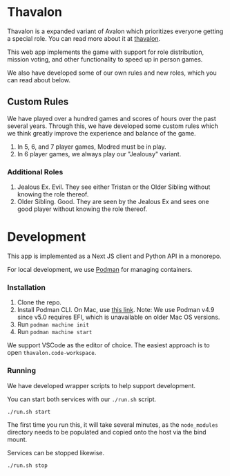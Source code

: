 # Thavalon
Thavalon is a expanded variant of Avalon which prioritizes everyone getting a special role. You can read more about it at [thavalon]().

This web app implements the game with support for role distribution, mission voting, and other functionality to speed up in person games.

We also have developed some of our own rules and new roles, which you can read about below.

## Custom Rules
We have played over a hundred games and scores of hours over the past several years. Through this, we have developed some custom rules which we think greatly improve the experience and balance of the game.

1. In 5, 6, and 7 player games, Modred must be in play.
2. In 6 player games, we always play our "Jealousy" variant.

### Additional Roles
1. Jealous Ex. Evil. They see either Tristan or the Older Sibling without knowing the role thereof.
2. Older Sibling. Good. They are seen by the Jealous Ex and sees one good player without knowing the role thereof.

# Development
This app is implemented as a Next JS client and Python API in a monorepo.

For local development, we use [Podman](https://podman.io/) for managing containers.

### Installation

1. Clone the repo.
1. Install Podman CLI. On Mac, use [this link](https://github.com/containers/podman/releases/download/v4.9.2/podman-installer-macos-amd64.pkg). Note: We use Podman v4.9 since v5.0 requires EFI, which is unavailable on older Mac OS versions.
1. Run `podman machine init`
1. Run `podman machine start`

We support VSCode as the editor of choice. The easiest approach is to open `thavalon.code-workspace`.

### Running
We have developed wrapper scripts to help support development.

You can start both services with our `./run.sh` script.

`./run.sh start`

The first time you run this, it will take several minutes, as the `node_modules` directory needs to be populated and copied onto the host via the bind mount.

Services can be stopped likewise.

`./run.sh stop`
